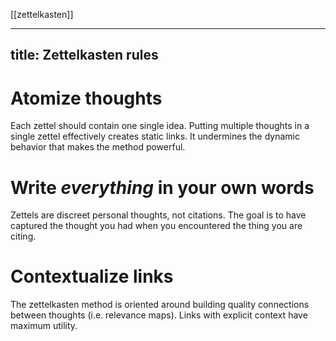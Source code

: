 [[zettelkasten]]

---
title: Zettelkasten rules
---

# Atomize thoughts

Each zettel should contain one single idea. Putting multiple thoughts in a single zettel effectively creates static links. It undermines the dynamic behavior that makes the method powerful.

# Write *everything* in your own words

Zettels are discreet personal thoughts, not citations. The goal is to have captured the thought you had when you encountered the thing you are citing.

# Contextualize links

The zettelkasten method is oriented around building quality connections between thoughts (i.e. relevance maps). Links with explicit context have maximum utility.
